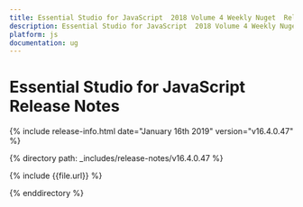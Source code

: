 ```yaml
---
title: Essential Studio for JavaScript  2018 Volume 4 Weekly Nuget  Release Notes  
description: Essential Studio for JavaScript  2018 Volume 4 Weekly Nuget  Release Notes  
platform: js
documentation: ug
---
```


# Essential Studio for JavaScript  Release Notes  

{% include release-info.html date="January 16th 2019"  version="v16.4.0.47" %} 


{% directory path: _includes/release-notes/v16.4.0.47 %}

{% include {{file.url}} %}

{% enddirectory %}